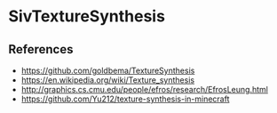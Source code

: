 # SivTextureSynthesis

## References

- https://github.com/goldbema/TextureSynthesis
- https://en.wikipedia.org/wiki/Texture_synthesis
- http://graphics.cs.cmu.edu/people/efros/research/EfrosLeung.html
- https://github.com/Yu212/texture-synthesis-in-minecraft
